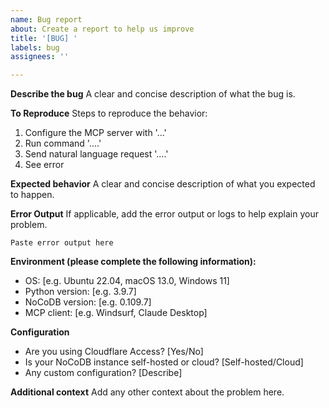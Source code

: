 ```yaml
---
name: Bug report
about: Create a report to help us improve
title: '[BUG] '
labels: bug
assignees: ''

---
```


**Describe the bug**
A clear and concise description of what the bug is.

**To Reproduce**
Steps to reproduce the behavior:
1. Configure the MCP server with '...'
2. Run command '....'
3. Send natural language request '....'
4. See error

**Expected behavior**
A clear and concise description of what you expected to happen.

**Error Output**
If applicable, add the error output or logs to help explain your problem.

```
Paste error output here
```

**Environment (please complete the following information):**
 - OS: [e.g. Ubuntu 22.04, macOS 13.0, Windows 11]
 - Python version: [e.g. 3.9.7]
 - NoCoDB version: [e.g. 0.109.7]
 - MCP client: [e.g. Windsurf, Claude Desktop]

**Configuration**
- Are you using Cloudflare Access? [Yes/No]
- Is your NoCoDB instance self-hosted or cloud? [Self-hosted/Cloud]
- Any custom configuration? [Describe]

**Additional context**
Add any other context about the problem here.
